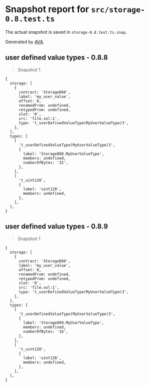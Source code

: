 # Snapshot report for `src/storage-0.8.test.ts`

The actual snapshot is saved in `storage-0.8.test.ts.snap`.

Generated by [AVA](https://avajs.dev).

## user defined value types - 0.8.8

> Snapshot 1

    {
      storage: [
        {
          contract: 'Storage088',
          label: 'my_user_value',
          offset: 0,
          renamedFrom: undefined,
          retypedFrom: undefined,
          slot: '0',
          src: 'file.sol:1',
          type: 't_userDefinedValueType(MyUserValueType)3',
        },
      ],
      types: [
        [
          't_userDefinedValueType(MyUserValueType)3',
          {
            label: 'Storage088.MyUserValueType',
            members: undefined,
            numberOfBytes: '32',
          },
        ],
        [
          't_uint128',
          {
            label: 'uint128',
            members: undefined,
          },
        ],
      ],
    }

## user defined value types - 0.8.9

> Snapshot 1

    {
      storage: [
        {
          contract: 'Storage089',
          label: 'my_user_value',
          offset: 0,
          renamedFrom: undefined,
          retypedFrom: undefined,
          slot: '0',
          src: 'file.sol:1',
          type: 't_userDefinedValueType(MyUserValueType)3',
        },
      ],
      types: [
        [
          't_userDefinedValueType(MyUserValueType)3',
          {
            label: 'Storage089.MyUserValueType',
            members: undefined,
            numberOfBytes: '16',
          },
        ],
        [
          't_uint128',
          {
            label: 'uint128',
            members: undefined,
          },
        ],
      ],
    }
